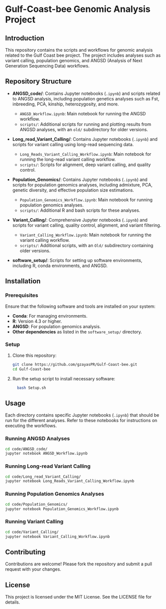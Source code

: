 
# Gulf-Coast-bee Genomic Analysis Project

## Introduction
This repository contains the scripts and workflows for genomic analysis related to the Gulf Coast bee project. The project includes analyses such as variant calling, population genomics, and ANGSD (Analysis of Next Generation Sequencing Data) workflows.

## Repository Structure

- **ANGSD_code/**:
  Contains Jupyter notebooks (`.ipynb`) and scripts related to ANGSD analysis, including population genetics analyses such as Fst, inbreeding, PCA, kinship, heterozygosity, and more. 
  - `ANGSD_Workflow.ipynb`: Main notebook for running the ANGSD workflow.
  - `scripts/`: Additional scripts for running and plotting results from ANGSD analyses, with an `old/` subdirectory for older versions.

- **Long_read_Variant_Calling/**:
  Contains Jupyter notebooks (`.ipynb`) and scripts for variant calling using long-read sequencing data.
  - `Long_Reads_Variant_Calling_Workflow.ipynb`: Main notebook for running the long-read variant calling workflow.
  - `scripts/`: Scripts for alignment, deep variant calling, and quality control.

- **Population_Genomics/**:
  Contains Jupyter notebooks (`.ipynb`) and scripts for population genomics analyses, including admixture, PCA, genetic diversity, and effective population size estimations.
  - `Population_Genomics_Workflow.ipynb`: Main notebook for running population genomics analyses.
  - `scripts/`: Additional R and bash scripts for these analyses.

- **Variant_Calling/**:
  Comprehensive Jupyter notebooks (`.ipynb`) and scripts for variant calling, quality control, alignment, and variant filtering.
  - `Variant_Calling_Workflow.ipynb`: Main notebook for running the variant calling workflow.
  - `scripts/`: Additional scripts, with an `Old/` subdirectory containing older versions.

- **software_setup/**:
  Scripts for setting up software environments, including R, conda environments, and ANGSD.

## Installation

### Prerequisites
Ensure that the following software and tools are installed on your system:
- **Conda**: For managing environments.
- **R**: Version 4.3 or higher.
- **ANGSD**: For population genomics analysis.
- **Other dependencies** as listed in the `software_setup/` directory.

### Setup
1. Clone this repository:
    ```bash
    git clone https://github.com/gzayasPR/Gulf-Coast-bee.git
    cd Gulf-Coast-bee
    ```

2. Run the setup script to install necessary software:
    ```bash
      bash Setup.sh
    ```

## Usage
Each directory contains specific Jupyter notebooks (`.ipynb`) that should be run for the different analyses. Refer to these notebooks for instructions on executing the workflows.

### Running ANGSD Analyses
```bash
cd code/ANGSD_code/
jupyter notebook ANGSD_Workflow.ipynb
```

### Running Long-read Variant Calling
```bash
cd code/Long_read_Variant_Calling/
jupyter notebook Long_Reads_Variant_Calling_Workflow.ipynb
```

### Running Population Genomics Analyses
```bash
cd code/Population_Genomics/
jupyter notebook Population_Genomics_Workflow.ipynb
```

### Running Variant Calling
```bash
cd code/Variant_Calling/
jupyter notebook Variant_Calling_Workflow.ipynb
```

## Contributing
Contributions are welcome! Please fork the repository and submit a pull request with your changes.

## License
This project is licensed under the MIT License. See the LICENSE file for details.

